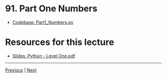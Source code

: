 # 91. Part One Numbers

-   [Codebase: Part1_Numbers.py](../../codebase/python-django/Python_Level_One/Part1_Numbers.py)

#  Resources for this lecture


-   [Slides: Python - Level One.pdf](https://python-ds.s3.us-west-1.amazonaws.com/Python-and-Django-Full-Stack-Web-Developer-Bootcamp/Resources/Python+-+Level+One.pdf)


---

[Previous](./90_Python-Installation-and-Set-Up.md) | [Next](./92_Part-Two-Strings.md)